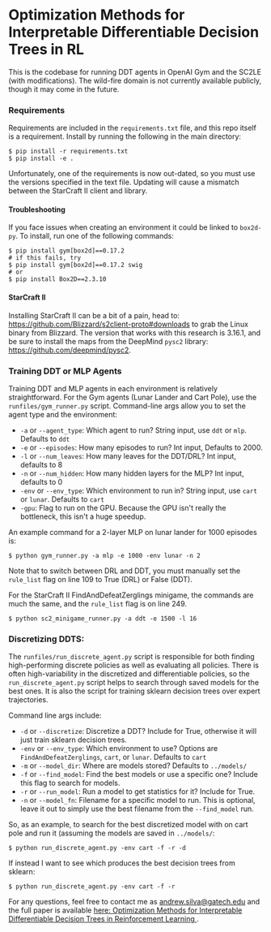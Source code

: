 # Optimization Methods for Interpretable Differentiable Decision Trees in RL

This is the codebase for running DDT agents in OpenAI Gym and the SC2LE (with modifications). The wild-fire domain is not currently available publicly, though it may come in the future.

### Requirements

Requirements are included in the `requirements.txt` file, and this repo itself is a requirement. Install by running the following in the main directory:
```
$ pip install -r requirements.txt
$ pip install -e .
```
Unfortunately, one of the requirements is now out-dated, so you must use the versions specified in the text file. Updating will cause a mismatch between the StarCraft II client and library.

#### Troubleshooting

If you face issues when creating an environment it could be linked to `box2d-py`. To install, run one of the following commands:

```shell
$ pip install gym[box2d]==0.17.2
# if this fails, try
$ pip install gym[box2d]==0.17.2 swig
# or
$ pip install Box2D==2.3.10
```

#### StarCraft II
Installing StarCraft II can be a bit of a pain, head to: https://github.com/Blizzard/s2client-proto#downloads to grab the Linux binary from Blizzard. The version that works with this research is 3.16.1, and be sure to install the maps from the DeepMind `pysc2` library: https://github.com/deepmind/pysc2.

### Training DDT or MLP Agents
Training DDT and MLP agents in each environment is relatively straightforward. For the Gym agents (Lunar Lander and Cart Pole), use the `runfiles/gym_runner.py` script. Command-line args allow you to set the agent type and the environment:

* `-a` or `--agent_type`: Which agent to run? String input, use `ddt` or `mlp`. Defaults to `ddt`
* `-e` or `--episodes`: How many episodes to run? Int input, Defaults to 2000.
* `-l` or `--num_leaves`: How many leaves for the DDT/DRL? Int input, defaults to 8
* `-n` or `--num_hidden`: How many hidden layers for the MLP? Int input, defaults to 0
* `-env` or `--env_type`: Which environment to run in? String input, use `cart` or `lunar`. Defaults to `cart`
* `-gpu`: Flag to run on the GPU. Because the GPU isn't really the bottleneck, this isn't a huge speedup.

An example command for a 2-layer MLP on lunar lander for 1000 episodes is:
```
$ python gym_runner.py -a mlp -e 1000 -env lunar -n 2
```

Note that to switch between DRL and DDT, you must manually set the `rule_list` flag on line 109 to True (DRL) or False (DDT).

For the StarCraft II FindAndDefeatZerglings minigame, the commands are much the same, and the `rule_list` flag is on line 249.
```
$ python sc2_minigame_runner.py -a ddt -e 1500 -l 16
```

### Discretizing DDTS:
The `runfiles/run_discrete_agent.py` script is responsible for both finding high-performing discrete policies as well as evaluating all policies. There is often high-variability in the discretized and differentiable policies, so the `run_discrete_agent.py` script helps to search through saved models for the best ones. It is also the script for training sklearn decision trees over expert trajectories.

Command line args include:
* `-d` or `--discretize`: Discretize a DDT? Include for True, otherwise it will just train sklearn decision trees.
* `-env` or `--env_type`: Which environment to use? Options are `FindAndDefeatZerglings`, `cart`, or `lunar`. Defaults to `cart`
* `-m` or `--model_dir`: Where are models stored? Defaults to `../models/`
* `-f` or `--find_model`: Find the best models or use a specific one? Include this flag to search for models.
* `-r` or `--run_model`: Run a model to get statistics for it? Include for True.
* `-n` or `--model_fn`: Filename for a specific model to run. This is optional, leave it out to simply use the best filename from the `--find_model` run.

So, as an example, to search for the best discretized model with on cart pole and run it (assuming the models are saved in `../models/`:
```
$ python run_discrete_agent.py -env cart -f -r -d
```
If instead I want to see which produces the best decision trees from sklearn:
```
$ python run_discrete_agent.py -env cart -f -r
```

For any questions, feel free to contact me as andrew.silva@gatech.edu and the full paper is available [here: Optimization Methods for Interpretable Differentiable Decision Trees in Reinforcement Learning
](https://arxiv.org/abs/1903.09338).
